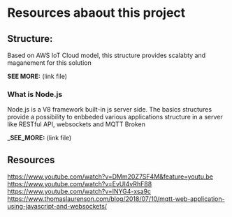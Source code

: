 # Resources abaout this project

## Structure:
Based on AWS IoT Cloud model, this structure provides scalabty and maganement for this solution

__SEE MORE:__ (link file)

### What is Node.js
Node.js is a V8 framework built-in js server side. The basics structures provide a possibility to enbbeded various applications structure in a server like RESTful API, websockets and MQTT Broken

___SEE_MORE:__ (link file)


## Resources

https://www.youtube.com/watch?v=DMm20Z7SF4M&feature=youtu.be
https://www.youtube.com/watch?v=EvUI4vRhF88
https://www.youtube.com/watch?v=INYG4-xsa9c
https://www.thomaslaurenson.com/blog/2018/07/10/mqtt-web-application-using-javascript-and-websockets/
